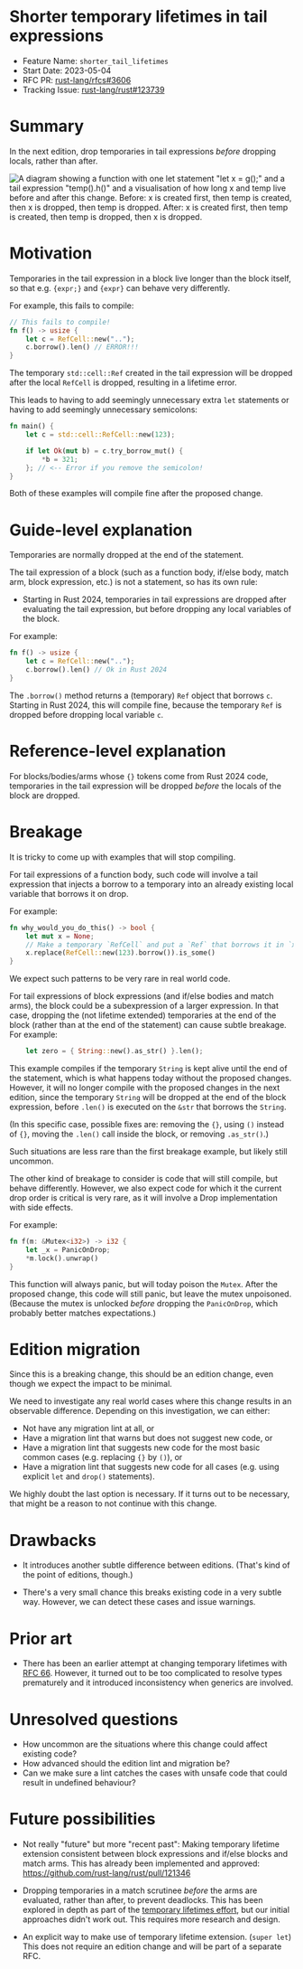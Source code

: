 # Shorter temporary lifetimes in tail expressions

- Feature Name: `shorter_tail_lifetimes`
- Start Date: 2023-05-04
- RFC PR: [rust-lang/rfcs#3606](https://github.com/rust-lang/rfcs/pull/3606)
- Tracking Issue: [rust-lang/rust#123739](https://github.com/rust-lang/rust/issues/123739)

# Summary

In the next edition, drop temporaries in tail expressions *before* dropping locals, rather than after.

![A diagram showing a function with one let statement "let x = g();" and a tail expression "temp().h()"
and a visualisation of how long x and temp live before and after this change.
Before: x is created first, then temp is created, then x is dropped, then temp is dropped.
After: x is created first, then temp is created, then temp is dropped, then x is dropped.
](3606-temporary-lifetimes-in-tail-expressions/diagram.svg)

# Motivation

Temporaries in the tail expression in a block live longer than the block itself,
so that e.g. `{expr;}` and `{expr}` can behave very differently.

For example, this fails to compile:

```rust
// This fails to compile!
fn f() -> usize {
    let c = RefCell::new("..");
    c.borrow().len() // ERROR!!!
}
```

The temporary `std::cell::Ref` created in the tail expression will be dropped
after the local `RefCell` is dropped, resulting in a lifetime error.

This leads to having to add seemingly unnecessary extra `let` statements
or having to add seemingly unnecessary semicolons:

```rust
fn main() {
    let c = std::cell::RefCell::new(123);

    if let Ok(mut b) = c.try_borrow_mut() {
        *b = 321;
    }; // <-- Error if you remove the semicolon!
}
```

Both of these examples will compile fine after the proposed change.

# Guide-level explanation

Temporaries are normally dropped at the end of the statement.

The tail expression of a block
(such as a function body, if/else body, match arm, block expression, etc.)
is not a statement, so has its own rule:

- Starting in Rust 2024,
  temporaries in tail expressions are dropped after evaluating the tail expression,
  but before dropping any local variables of the block.

For example:

```rust
fn f() -> usize {
    let c = RefCell::new("..");
    c.borrow().len() // Ok in Rust 2024
}
```

The `.borrow()` method returns a (temporary) `Ref` object that borrows `c`.
Starting in Rust 2024, this will compile fine,
because the temporary `Ref` is dropped before dropping local variable `c`.

# Reference-level explanation

For blocks/bodies/arms whose `{}` tokens come from Rust 2024 code,
temporaries in the tail expression will be dropped *before* the locals of the block are dropped.

# Breakage

It is tricky to come up with examples that will stop compiling.

For tail expressions of a function body, such code will involve a tail
expression that injects a borrow to a temporary
into an already existing local variable that borrows it on drop.

For example:

```rust
fn why_would_you_do_this() -> bool {
    let mut x = None;
    // Make a temporary `RefCell` and put a `Ref` that borrows it in `x`.
    x.replace(RefCell::new(123).borrow()).is_some()
}
```

We expect such patterns to be very rare in real world code.

For tail expressions of block expressions (and if/else bodies and match arms),
the block could be a subexpression of a larger expression.
In that case, dropping the (not lifetime extended) temporaries at the end of
the block (rather than at the end of the statement) can cause subtle breakage.
For example:

```rust
    let zero = { String::new().as_str() }.len();
```

This example compiles if the temporary `String` is kept alive until the end of
the statement, which is what happens today without the proposed changes.
However, it will no longer compile with the proposed changes in the next edition,
since the temporary `String` will be dropped at the end of the block expression,
before `.len()` is executed on the `&str` that borrows the `String`.

(In this specific case, possible fixes are: removing the `{}`,
using `()` instead of `{}`, moving the `.len()` call inside the block, or removing `.as_str()`.)

Such situations are less rare than the first breakage example, but likely still uncommon.

The other kind of breakage to consider is code that will still compile, but behave differently.
However, we also expect code for which it the current drop order is critical is very rare,
as it will involve a Drop implementation with side effects.

For example:

```rust
fn f(m: &Mutex<i32>) -> i32 {
    let _x = PanicOnDrop;
    *m.lock().unwrap()
}
```

This function will always panic, but will today poison the `Mutex`.
After the proposed change, this code will still panic, but leave the mutex unpoisoned.
(Because the mutex is unlocked *before* dropping the `PanicOnDrop`,
which probably better matches expectations.)

# Edition migration

Since this is a breaking change, this should be an edition change,
even though we expect the impact to be minimal.

We need to investigate any real world cases where this change results in an observable difference.
Depending on this investigation, we can either:

- Not have any migration lint at all, or
- Have a migration lint that warns but does not suggest new code, or
- Have a migration lint that suggests new code for the most basic common cases (e.g. replacing `{}` by `()`), or
- Have a migration lint that suggests new code for all cases (e.g. using explicit `let` and `drop()` statements).

We highly doubt the last option is necessary.
If it turns out to be necessary, that might be a reason to not continue with this change.

# Drawbacks

- It introduces another subtle difference between editions.
  (That's kind of the point of editions, though.)

- There's a very small chance this breaks existing code in a very subtle way. However, we can detect these cases and issue warnings.

# Prior art

- There has been an earlier attempt at changing temporary lifetimes with [RFC 66](https://rust.tf/rfc66).
  However, it turned out to be too complicated to resolve types prematurely and
  it introduced inconsistency when generics are involved.

# Unresolved questions

- How uncommon are the situations where this change could affect existing code?
- How advanced should the edition lint and migration be?
- Can we make sure a lint catches the cases with unsafe code that could result in undefined behaviour?

# Future possibilities

- Not really "future" but more "recent past":
  Making temporary lifetime extension consistent between block expressions and
  if/else blocks and match arms. This has already been implemented and approved:
  https://github.com/rust-lang/rust/pull/121346

- Dropping temporaries in a match scrutinee *before* the arms are evaluated,
  rather than after, to prevent deadlocks.
  This has been explored in depth as part of the
  [temporary lifetimes effort](https://rust-lang.zulipchat.com/#narrow/stream/403629-t-lang.2Ftemporary-lifetimes-2024),
  but our initial approaches didn't work out.
  This requires more research and design.

- An explicit way to make use of temporary lifetime extension. (`super let`)
  This does not require an edition change and will be part of a separate RFC.
